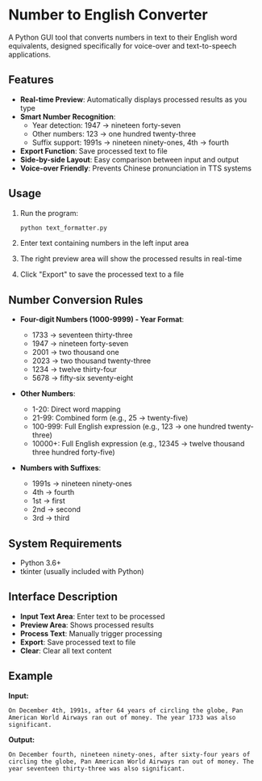 # Number to English Converter

A Python GUI tool that converts numbers in text to their English word equivalents, designed specifically for voice-over and text-to-speech applications.

## Features

- **Real-time Preview**: Automatically displays processed results as you type
- **Smart Number Recognition**: 
  - Year detection: 1947 → nineteen forty-seven
  - Other numbers: 123 → one hundred twenty-three
  - Suffix support: 1991s → nineteen ninety-ones, 4th → fourth
- **Export Function**: Save processed text to file
- **Side-by-side Layout**: Easy comparison between input and output
- **Voice-over Friendly**: Prevents Chinese pronunciation in TTS systems

## Usage

1. Run the program:
   ```bash
   python text_formatter.py
   ```

2. Enter text containing numbers in the left input area

3. The right preview area will show the processed results in real-time

4. Click "Export" to save the processed text to a file

## Number Conversion Rules

- **Four-digit Numbers (1000-9999) - Year Format**:
  - 1733 → seventeen thirty-three
  - 1947 → nineteen forty-seven
  - 2001 → two thousand one
  - 2023 → two thousand twenty-three
  - 1234 → twelve thirty-four
  - 5678 → fifty-six seventy-eight

- **Other Numbers**:
  - 1-20: Direct word mapping
  - 21-99: Combined form (e.g., 25 → twenty-five)
  - 100-999: Full English expression (e.g., 123 → one hundred twenty-three)
  - 10000+: Full English expression (e.g., 12345 → twelve thousand three hundred forty-five)

- **Numbers with Suffixes**:
  - 1991s → nineteen ninety-ones
  - 4th → fourth
  - 1st → first
  - 2nd → second
  - 3rd → third

## System Requirements

- Python 3.6+
- tkinter (usually included with Python)

## Interface Description

- **Input Text Area**: Enter text to be processed
- **Preview Area**: Shows processed results
- **Process Text**: Manually trigger processing
- **Export**: Save processed text to file
- **Clear**: Clear all text content

## Example

**Input:**
```
On December 4th, 1991s, after 64 years of circling the globe, Pan American World Airways ran out of money. The year 1733 was also significant.
```

**Output:**
```
On December fourth, nineteen ninety-ones, after sixty-four years of circling the globe, Pan American World Airways ran out of money. The year seventeen thirty-three was also significant.
```
